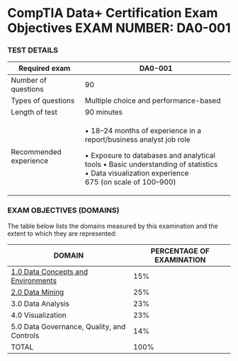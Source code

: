 # CompTIA Data+ Certification Exam Objectives EXAM NUMBER: DA0-001

### TEST DETAILS

| Required exam          | DA0-001                                                                                                                                                                                                                          |
| ---------------------- | -------------------------------------------------------------------------------------------------------------------------------------------------------------------------------------------------------------------------------- |
| Number of questions    | 90                                                                                                                                                                                                                               |
| Types of questions     | Multiple choice and performance-based                                                                                                                                                                                            |
| Length of test         | 90 minutes                                                                                                                                                                                                                       |
| Recommended experience | <p>• 18–24 months of experience in a report/business analyst job role</p><p>• Exposure to databases and analytical tools • Basic understanding of statistics<br>• Data visualization experience<br>675 (on scale of 100–900)</p> |

### EXAM OBJECTIVES (DOMAINS)

The table below lists the domains measured by this examination and the extent to which they are represented:

| DOMAIN                                                                             | PERCENTAGE OF EXAMINATION |
| ---------------------------------------------------------------------------------- | ------------------------- |
| [1.0 Data Concepts and Environments](readme/1.0-data-concepts-and-environments.md) | 15%                       |
| [2.0 Data Mining](readme/2.0-data-mining.md)                                       | 25%                       |
| 3.0 Data Analysis                                                                  | 23%                       |
| 4.0 Visualization                                                                  | 23%                       |
| 5.0 Data Governance, Quality, and Controls                                         | 14%                       |
| TOTAL                                                                              | 100%                      |
